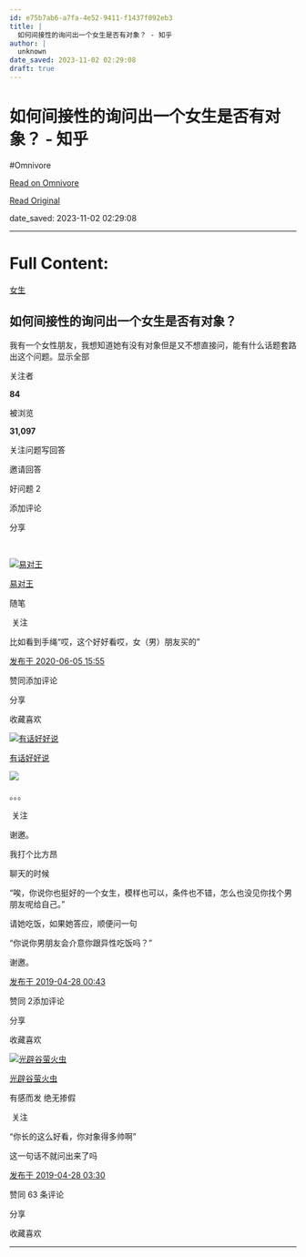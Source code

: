 ```yaml
---
id: e75b7ab6-a7fa-4e52-9411-f1437f092eb3
title: |
  如何间接性的询问出一个女生是否有对象？ - 知乎
author: |
  unknown
date_saved: 2023-11-02 02:29:08
draft: true
---
```


# 如何间接性的询问出一个女生是否有对象？ - 知乎
#Omnivore

[Read on Omnivore](https://omnivore.app/me/https-www-zhihu-com-question-322017428-answer-1266673669-18b8eb890c4)

[Read Original](https://www.zhihu.com/question/322017428/answer/1266673669)

date_saved: 2023-11-02 02:29:08


--- 

# Full Content: 

[女生](https://www.zhihu.com/topic/19561847)

## 如何间接性的询问出一个女生是否有对象？

我有一个女性朋友，我想知道她有没有对象但是又不想直接问，能有什么话题套路出这个问题。显示全部 ​

关注者

**84**

被浏览

**31,097**

关注问题​写回答

​邀请回答

​好问题 2

​添加评论

​分享

​

[![易对王](https://proxy-prod.omnivore-image-cache.app/0x0,snd7RrExsDCov2W4STrHoNd2Yk7ixZmLIuSTwk9Gnj7o/https://pic1.zhimg.com/v2-b03ff8a6b9ecfa2af9f060b61fbd0f06_l.jpg?source=2c26e567)](https://www.zhihu.com/people/yi-dui-wang-8)

[易对王](https://www.zhihu.com/people/yi-dui-wang-8)

随笔

​ 关注

比如看到手绳“哎，这个好好看哎，女（男）朋友买的”

[发布于 2020-06-05 15:55](https://www.zhihu.com/question/322017428/answer/1266673669)

​赞同​​添加评论

​分享

​收藏​喜欢

[![有话好好说](https://proxy-prod.omnivore-image-cache.app/0x0,s9NZgRAOz56ktWmqGFkW4U-M2rRLs6geTYJpac_GTX40/https://pic1.zhimg.com/v2-f8ac1eb7eb5eaabc5829bcb5d0c65ff1_l.jpg?source=1940ef5c)](https://www.zhihu.com/people/ling-lie-4-36)

[有话好好说](https://www.zhihu.com/people/ling-lie-4-36)

​![](https://proxy-prod.omnivore-image-cache.app/0x0,sKBtfFYtK0ROqGdvN0zCp5BhZ6pS4CW6jvNAosyO8byE/https://pica.zhimg.com/v2-4812630bc27d642f7cafcd6cdeca3d7a.jpg?source=88ceefae)

。。。

​ 关注

谢邀。

我打个比方昂

聊天的时候

“唉，你说你也挺好的一个女生，模样也可以，条件也不错，怎么也没见你找个男朋友呢给自己。”

请她吃饭，如果她答应，顺便问一句

“你说你男朋友会介意你跟异性吃饭吗？”

谢邀。

[发布于 2019-04-28 00:43](https://www.zhihu.com/question/322017428/answer/665651862)

​赞同 2​​添加评论

​分享

​收藏​喜欢

[![光辟谷萤火虫](https://proxy-prod.omnivore-image-cache.app/0x0,s_TjW1QVMjMRv-acmYJ6NIjhrlJCJFX9UnppfnopKz-E/https://picx.zhimg.com/v2-b69c42ae2a1824f6a92a83278cb615b5_l.jpg?source=1940ef5c)](https://www.zhihu.com/people/zheng-zheng-zheng-zheng-zheng-zheng-zheng-zheng-78)

[光辟谷萤火虫](https://www.zhihu.com/people/zheng-zheng-zheng-zheng-zheng-zheng-zheng-zheng-78)

有感而发 绝无掺假

​ 关注

“你长的这么好看，你对象得多帅啊”

这一句话不就问出来了吗

[发布于 2019-04-28 03:30](https://www.zhihu.com/question/322017428/answer/665850914)

​赞同 6​​3 条评论

​分享

​收藏​喜欢

---

